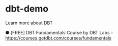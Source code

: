 # dbt-demo

Learn more about DBT

● [FREE] DBT Fundamentals Course by DBT Labs - https://courses.getdbt.com/courses/fundamentals
